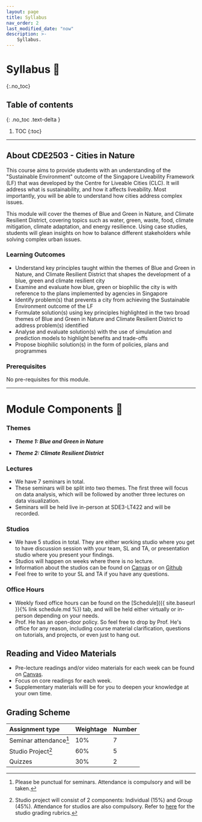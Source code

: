 ```yaml
---
layout: page
title: Syllabus
nav_order: 2
last_modified_date: "now"
description: >-
    Syllabus.
---
```


# Syllabus 📖
{:.no_toc}

## Table of contents
{: .no_toc .text-delta }

1. TOC
{:toc}

---

## About CDE2503 - Cities in Nature
This course aims to provide students with an understanding of the "Sustainable Environment" outcome of the Singapore Liveability Framework (LF) that was developed by the Centre for Liveable Cities (CLC). It will address what is sustainability, and how it affects liveability. Most importantly, you will be able to understand how cities address complex issues.

This module will cover the themes of Blue and Green in Nature, and Climate Resilient District, covering topics such as water, green, waste, food, climate mitigation, climate adaptation, and energy resilience. Using case studies, students will glean insights on how to balance different stakeholders while solving complex urban issues. 

### Learning Outcomes
- Understand key principles taught within the themes of Blue and Green in Nature, and Climate Resilient District that shapes the development of a blue, green and climate resilient city
- Examine and evaluate how blue, green or biophilic the city is with reference to the plans implemented by agencies in Singapore 
- Identify problem(s) that prevents a city from achieving the Sustainable Environment outcome of the LF
- Formulate solution(s) using key principles highlighted in the two broad themes of Blue and Green in Nature and Climate Resilient District to address problem(s) identified 
- Analyse and evaluate solution(s) with the use of simulation and prediction models to highlight benefits and trade-offs 
- Propose biophilic solution(s) in the form of policies, plans and programmes


### Prerequisites
No pre-requisites for this module. 
 
---

# Module Components 📖

### Themes
- _**Theme 1: Blue and Green in Nature**_

- _**Theme 2: Climate Resilient District**_

### Lectures
-  We have 7 seminars in total.
- These seminars will be split into two themes. The first three will focus on data analysis, 
  which will be followed by another three lectures on data visualization.  
- Seminars will be held live in-person at SDE3-LT422 and will be recorded. 

### Studios
- We have 5 studios in total. They are either working studio where you get to have discussion session with your team, SL and TA, or presentation studio where you present your findings.
- Studios will happen on weeks where there is no lecture.
- Information about the studios can be found on [Canvas](https://xiaoganghe.github.io/python-climate-visuals) or on [Github](https://xiaoganghe.github.io/InVEST-Cities-in-Nature/)
- Feel free to write to your SL and TA if you have any questions. 

### Office Hours
- Weekly fixed office hours can be found on the [Schedule]({{ site.baseurl }}{% link schedule.md %}) tab, 
  and will be held either virtually or in-person depending on your needs.
- Prof. He has an open-door policy. So feel free to drop by Prof. He's office for any reason, including course material clarification, 
  questions on tutorials, and projects, or even just to hang out.  

## Reading and Video Materials
- Pre-lecture readings and/or video materials for each week can be found on [Canvas](https://canvas.nus.edu.sg/courses/42112).
- Focus on core readings for each week.
- Supplementary materials willl be for you to deepen your knowledge at your own time. 

## Grading Scheme

| Assignment type          | Weightage | Number     |
|:-------------------------|:----------|:-----------|
| Seminar  attendance[^1]  | 10%       | 7          |
| Studio Project[^2]       | 60%       | 5          |
| Quizzes                  | 30%       | 2          |

[^1]: Please be punctual for seminars. Attendance is compulsory and will be taken. 

[^2]: Studio project will consist of 2 components: Individual (15%) and Group (45%). Attendance for studios are also compulsory. Refer to [here](https://xiaoganghe.github.io/InVEST-Cities-in-Nature/studio/overview#scoring-rubric) for the studio grading rubrics.
